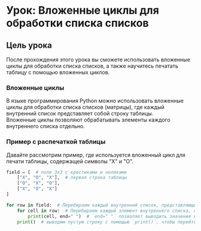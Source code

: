 # Урок: Вложенные циклы для обработки списка списков

## Цель урока
После прохождения этого урока вы сможете использовать вложенные циклы для обработки списка списков, а также научитесь печатать таблицу с помощью вложенных циклов.

### Вложенные циклы
В языке программирования Python можно использовать вложенные циклы для обработки списка списков (матрицы), где каждый внутренний список представляет собой строку таблицы.  
Вложенные циклы позволяют обрабатывать элементы каждого внутреннего списка отдельно.

### Пример с распечаткой таблицы
Давайте рассмотрим пример, где используется вложенный цикл для печати таблицы, содержащей символы "X" и "O".

```python
field = [  # поле 3x3 с крестиками и ноликами
    ["X", "O", "X"],  # первая строка таблицы
    ["O", "X", "O"],
    ["X", "O", "X"]
]

for row in field:  # Перебираем каждый внутренний список, представляющий строку таблицы
    for cell in row:  # Перебираем каждый элемент внутреннего списка, представляющий ячейку таблицы
        print(cell, end=" ")  # `end=" "` позволяет выводить значения в одной строке, а не на отдельной
    print()  # выводим пустую строку с помощью `print()`, чтобы перейти на новую строку и распечатать следующую строку таблицы.
```
